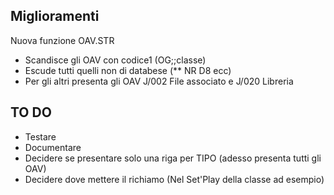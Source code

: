 ## Miglioramenti
Nuova funzione OAV.STR
-    Scandisce gli OAV con codice1 (OG;;classe)
-    Escude tutti quelli non di databese (** NR D8 ecc)
-    Per gli altri presenta gli OAV J/002 File associato e J/020 Libreria

## TO DO
-    Testare
-    Documentare
-    Decidere se presentare solo una riga per TIPO (adesso presenta tutti gli OAV)
-    Decidere dove mettere il richiamo (Nel Set'Play della classe ad esempio)
